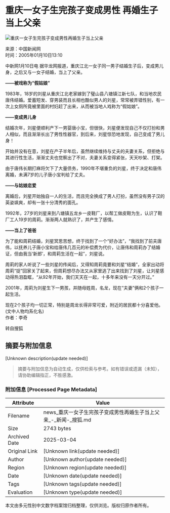 # 重庆一女子生完孩子变成男性 再婚生子当上父亲

![重庆一女子生完孩子变成男性再婚生子当上父亲](https://images.sohu.com/ccc.gif)

来源：中国新闻网  
时间：2005年01月10日13:10  

中新网1月10日电 据华龙网报道，重庆江北一女子同一男子结婚生子后，变成男儿身，之后又与一女子结婚，当上了父亲。

**——被戏称为“假姑娘”**

1983年，18岁的刘星从重庆江北老家嫁到了璧山县八塘镇江新七队，和当地农民唐伟结婚。爱蓄短发、穿男装而且长相也酷似男人的刘星，常常被弄错性别，有一次上女厕所竟被里面的村妇赶了出来，从而被当地人戏称为“假姑娘”。

**——变成男儿身**

结婚次年，刘星便顺利产下一男婴唐小宝，但很快，刘星便发现自己不仅打扮和男人相似，而且渐渐长出了男性性器官，到后来，刘星惊恐地发现，自己变成了男儿身！

开始并没有在意，刘星在产子半年后，虽然继续维持与丈夫的夫妻关系，但拒绝与其进行性生活，渐渐丈夫也觉察出了不对，夫妻关系变得紧张，天天吵架、打架。

由于唐伟长期打麻将欠下了大量债务，1990年不堪重负的刘星，终于决定和唐伟离婚，未满7岁的儿子唐小宝判给了丈夫。

**——与姑娘恋爱**

离婚后，刘星开始独自一人的生活，而且完全换成了男人打扮，虽然没有男子汉的英姿飒爽，却有一张十分清秀的面孔。

1992年，27岁的刘星来到八塘镇五龙乡一皮鞋厂，以帮工做皮鞋为生，认识了鞋厂工人19岁的周莉。渐渐两人就熟识了，并产生了感情。

**——当上了爸爸**

为了能和周莉结婚，刘星冥思苦想，终于找到了一个“好办法”，“我找到了前夫唐伟，以抚养儿子唐小宝和给唐伟几百元的补偿费为代价，让唐伟和周莉办了结婚证，但由我当‘新郎’，和周莉生活在一起”，刘星说。

周莉的家人听说了一些刘星的传闻后，又得知周莉竟要和刘星“结婚”，全家出动将周莉“捉”回家关了起来，但周莉想尽办法又从家里逃了出来找到了刘星，让刘星感动得热泪盈眶，“从92年开始，我们天天在一起，十多年来没有一天分开过。”

2001年，周莉为刘星生下一男孩，并随母姓周，名龙，现在“夫妻”俩和2个孩子一起生活。

现在2个孩子均一切正常，特别是周龙长得非常可爱，附近的居民都十分喜爱他。(文中人物均系化名)  
作者：李奇

转自搜狐
<!-- tcd_original_link http://news.sohu.com/20050110/n223865441.shtml -->


## 摘要与附加信息

<!-- tcd_abstract -->
[Unknown description(update needed)]
<!-- tcd_abstract_end -->

> 摘要与附加信息为自动生成，仅供检索与参考。如有错误或遗漏（未知），请协助编辑指正，不胜感激。

### 附加信息 [Processed Page Metadata]

| Attribute       | Value                                  |
|-----------------|----------------------------------------|
| Filename        | news_重庆一女子生完孩子变成男性再婚生子当上父亲_-_新闻-_搜狐.md                             |
| Size            | 2743 bytes                           |
| Archived Date   | 2025-03-04                             |
| Original Link   | [Unknown link(update needed)]                       |
| Author          | [Unknown author(update needed)]                               |
| Region          | [Unknown region(update needed)]                               |
| Date            | [Unknown date(update needed)]                                 |
| Tags            | [Unknown tags(update needed)]                                 |
| Evaluation            | [Unknown type(update needed)]                                 |
<!-- tcd_table_end -->

本文由多元性别中文数字档案馆归档整理，仅供浏览。版权归原作者所有。

